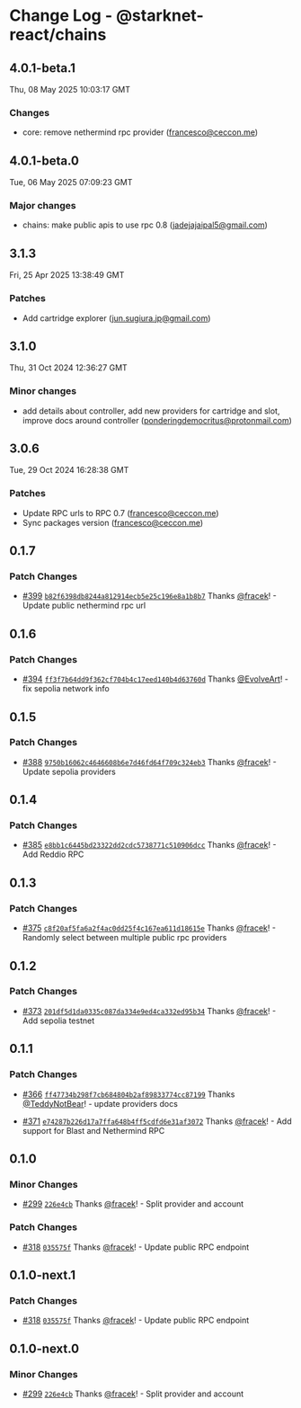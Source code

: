 # Change Log - @starknet-react/chains

<!-- This log was last generated on Thu, 08 May 2025 10:03:17 GMT and should not be manually modified. -->

<!-- Start content -->

## 4.0.1-beta.1

Thu, 08 May 2025 10:03:17 GMT

### Changes

- core: remove nethermind rpc provider (francesco@ceccon.me)

## 4.0.1-beta.0

Tue, 06 May 2025 07:09:23 GMT

### Major changes

- chains: make public apis to use rpc 0.8 (jadejajaipal5@gmail.com)

## 3.1.3

Fri, 25 Apr 2025 13:38:49 GMT

### Patches

- Add cartridge explorer (jun.sugiura.jp@gmail.com)

## 3.1.0

Thu, 31 Oct 2024 12:36:27 GMT

### Minor changes

- add details about controller, add new providers for cartridge and slot, improve docs around controller (ponderingdemocritus@protonmail.com)

## 3.0.6

Tue, 29 Oct 2024 16:28:38 GMT

### Patches

- Update RPC urls to RPC 0.7 (francesco@ceccon.me)
- Sync packages version (francesco@ceccon.me)

## 0.1.7

### Patch Changes

- [#399](https://github.com/apibara/starknet-react/pull/399) [`b82f6398db8244a812914ecb5e25c196e8a1b8b7`](https://github.com/apibara/starknet-react/commit/b82f6398db8244a812914ecb5e25c196e8a1b8b7) Thanks [@fracek](https://github.com/fracek)! - Update public nethermind rpc url

## 0.1.6

### Patch Changes

- [#394](https://github.com/apibara/starknet-react/pull/394) [`ff3f7b64dd9f362cf704b4c17eed140b4d63760d`](https://github.com/apibara/starknet-react/commit/ff3f7b64dd9f362cf704b4c17eed140b4d63760d) Thanks [@EvolveArt](https://github.com/EvolveArt)! - fix sepolia network info

## 0.1.5

### Patch Changes

- [#388](https://github.com/apibara/starknet-react/pull/388) [`9750b16062c4646608b6e7d46fd64f709c324eb3`](https://github.com/apibara/starknet-react/commit/9750b16062c4646608b6e7d46fd64f709c324eb3) Thanks [@fracek](https://github.com/fracek)! - Update sepolia providers

## 0.1.4

### Patch Changes

- [#385](https://github.com/apibara/starknet-react/pull/385) [`e8bb1c6445bd23322dd2cdc5738771c510906dcc`](https://github.com/apibara/starknet-react/commit/e8bb1c6445bd23322dd2cdc5738771c510906dcc) Thanks [@fracek](https://github.com/fracek)! - Add Reddio RPC

## 0.1.3

### Patch Changes

- [#375](https://github.com/apibara/starknet-react/pull/375) [`c8f20af5fa6a2f4ac0dd25f4c167ea611d18615e`](https://github.com/apibara/starknet-react/commit/c8f20af5fa6a2f4ac0dd25f4c167ea611d18615e) Thanks [@fracek](https://github.com/fracek)! - Randomly select between multiple public rpc providers

## 0.1.2

### Patch Changes

- [#373](https://github.com/apibara/starknet-react/pull/373) [`201df5d1da0335c087da334e9ed4ca332ed95b34`](https://github.com/apibara/starknet-react/commit/201df5d1da0335c087da334e9ed4ca332ed95b34) Thanks [@fracek](https://github.com/fracek)! - Add sepolia testnet

## 0.1.1

### Patch Changes

- [#366](https://github.com/apibara/starknet-react/pull/366) [`ff47734b298f7cb684804b2af89833774cc87199`](https://github.com/apibara/starknet-react/commit/ff47734b298f7cb684804b2af89833774cc87199) Thanks [@TeddyNotBear](https://github.com/TeddyNotBear)! - update providers docs

- [#371](https://github.com/apibara/starknet-react/pull/371) [`e74287b226d17a7ffa648b4ff5cdfd6e31af3072`](https://github.com/apibara/starknet-react/commit/e74287b226d17a7ffa648b4ff5cdfd6e31af3072) Thanks [@fracek](https://github.com/fracek)! - Add support for Blast and Nethermind RPC

## 0.1.0

### Minor Changes

- [#299](https://github.com/apibara/starknet-react/pull/299) [`226e4cb`](https://github.com/apibara/starknet-react/commit/226e4cb1d8e9b478dc57d45a98a59a57733572bb) Thanks [@fracek](https://github.com/fracek)! - Split provider and account

### Patch Changes

- [#318](https://github.com/apibara/starknet-react/pull/318) [`035575f`](https://github.com/apibara/starknet-react/commit/035575fe3a998f38fd2532d61847aeaabad82d9f) Thanks [@fracek](https://github.com/fracek)! - Update public RPC endpoint

## 0.1.0-next.1

### Patch Changes

- [#318](https://github.com/apibara/starknet-react/pull/318) [`035575f`](https://github.com/apibara/starknet-react/commit/035575fe3a998f38fd2532d61847aeaabad82d9f) Thanks [@fracek](https://github.com/fracek)! - Update public RPC endpoint

## 0.1.0-next.0

### Minor Changes

- [#299](https://github.com/apibara/starknet-react/pull/299) [`226e4cb`](https://github.com/apibara/starknet-react/commit/226e4cb1d8e9b478dc57d45a98a59a57733572bb) Thanks [@fracek](https://github.com/fracek)! - Split provider and account
